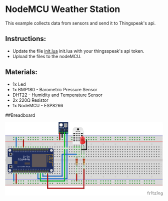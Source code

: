 # NodeMCU Weather Station

This example collects data from sensors and send it to Thingspeak's api.

## Instructions:
 - Update the file [init.lua](src/init.lua#L17) init.lua with your thingsspeak's api token.
 - Upload the files to the nodeMCU.

## Materials:
 - 1x Led
 - 1x BMP180 - Barometric Pressure Sensor
 - DHT22 - Humidity and Temperature Sensor
 - 2x 220Ω Resistor
 - 1x NodeMCU - ESP8266

##Breadboard

![nodemcu-weather-station](weather-station_bb.png "nodeMCU weather station")




